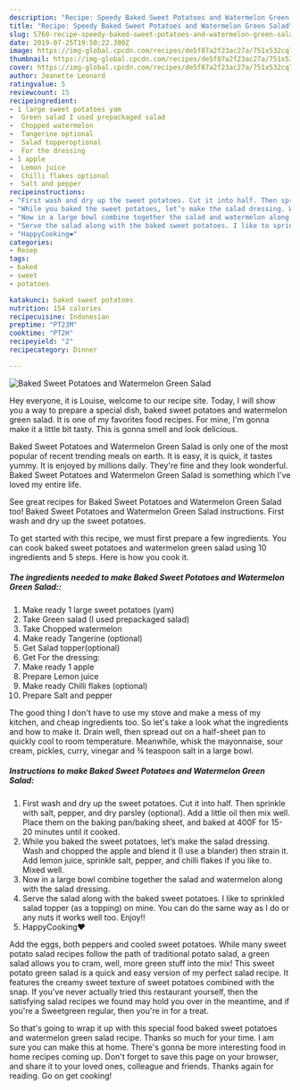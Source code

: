 ```yaml
---
description: "Recipe: Speedy Baked Sweet Potatoes and Watermelon Green Salad"
title: "Recipe: Speedy Baked Sweet Potatoes and Watermelon Green Salad"
slug: 5760-recipe-speedy-baked-sweet-potatoes-and-watermelon-green-salad
date: 2019-07-25T19:50:22.390Z
image: https://img-global.cpcdn.com/recipes/de5f87a2f23ac27a/751x532cq70/baked-sweet-potatoes-and-watermelon-green-salad-recipe-main-photo.jpg
thumbnail: https://img-global.cpcdn.com/recipes/de5f87a2f23ac27a/751x532cq70/baked-sweet-potatoes-and-watermelon-green-salad-recipe-main-photo.jpg
cover: https://img-global.cpcdn.com/recipes/de5f87a2f23ac27a/751x532cq70/baked-sweet-potatoes-and-watermelon-green-salad-recipe-main-photo.jpg
author: Jeanette Leonard
ratingvalue: 5
reviewcount: 15
recipeingredient:
- 1 large sweet potatoes yam
-  Green salad I used prepackaged salad
-  Chopped watermelon
-  Tangerine optional
-  Salad topperoptional
-  For the dressing
- 1 apple
-  Lemon juice
-  Chilli flakes optional
-  Salt and pepper
recipeinstructions:
- "First wash and dry up the sweet potatoes. Cut it into half. Then sprinkle with salt, pepper, and dry parsley (optional). Add a little oil then mix well. Place them on the baking pan/baking sheet, and baked at 400F for 15-20 minutes until it cooked."
- "While you baked the sweet potatoes, let’s make the salad dressing. Wash and chopped the apple and blend it (I use a blander) then strain it. Add lemon juice, sprinkle salt, pepper, and chilli flakes if you like to. Mixed well."
- "Now in a large bowl combine together the salad and watermelon along with the salad dressing."
- "Serve the salad along with the baked sweet potatoes. I like to sprinkled salad topper (as a topping) on mine. You can do the same way as I do or any nuts it works well too. Enjoy!!"
- "HappyCooking❤️"
categories:
- Resep
tags:
- baked
- sweet
- potatoes

katakunci: baked sweet potatoes
nutrition: 154 calories
recipecuisine: Indonesian
preptime: "PT23M"
cooktime: "PT2H"
recipeyield: "2"
recipecategory: Dinner

---
```



![Baked Sweet Potatoes and Watermelon Green Salad](https://img-global.cpcdn.com/recipes/de5f87a2f23ac27a/751x532cq70/baked-sweet-potatoes-and-watermelon-green-salad-recipe-main-photo.jpg)

Hey everyone, it is Louise, welcome to our recipe site. Today, I will show you a way to prepare a special dish, baked sweet potatoes and watermelon green salad. It is one of my favorites food recipes. For mine, I'm gonna make it a little bit tasty. This is gonna smell and look delicious.

Baked Sweet Potatoes and Watermelon Green Salad is only one of the most popular of recent trending meals on earth. It is easy, it is quick, it tastes yummy. It is enjoyed by millions daily. They're fine and they look wonderful. Baked Sweet Potatoes and Watermelon Green Salad is something which I've loved my entire life.

See great recipes for Baked Sweet Potatoes and Watermelon Green Salad too! Baked Sweet Potatoes and Watermelon Green Salad instructions. First wash and dry up the sweet potatoes.


To get started with this recipe, we must first prepare a few ingredients. You can cook baked sweet potatoes and watermelon green salad using 10 ingredients and 5 steps. Here is how you cook it.

##### The ingredients needed to make Baked Sweet Potatoes and Watermelon Green Salad::

1. Make ready 1 large sweet potatoes (yam)
1. Take  Green salad (I used prepackaged salad)
1. Take  Chopped watermelon
1. Make ready  Tangerine (optional)
1. Get  Salad topper(optional)
1. Get  For the dressing:
1. Make ready 1 apple
1. Prepare  Lemon juice
1. Make ready  Chilli flakes (optional)
1. Prepare  Salt and pepper


The good thing I don&#39;t have to use my stove and make a mess of my kitchen, and cheap ingredients too. So let&#39;s take a look what the ingredients and how to make it. Drain well, then spread out on a half-sheet pan to quickly cool to room temperature. Meanwhile, whisk the mayonnaise, sour cream, pickles, curry, vinegar and ¾ teaspoon salt in a large bowl. 

##### Instructions to make Baked Sweet Potatoes and Watermelon Green Salad:

1. First wash and dry up the sweet potatoes. Cut it into half. Then sprinkle with salt, pepper, and dry parsley (optional). Add a little oil then mix well. Place them on the baking pan/baking sheet, and baked at 400F for 15-20 minutes until it cooked.
1. While you baked the sweet potatoes, let’s make the salad dressing. Wash and chopped the apple and blend it (I use a blander) then strain it. Add lemon juice, sprinkle salt, pepper, and chilli flakes if you like to. Mixed well.
1. Now in a large bowl combine together the salad and watermelon along with the salad dressing.
1. Serve the salad along with the baked sweet potatoes. I like to sprinkled salad topper (as a topping) on mine. You can do the same way as I do or any nuts it works well too. Enjoy!!
1. HappyCooking❤️


Add the eggs, both peppers and cooled sweet potatoes. While many sweet potato salad recipes follow the path of traditional potato salad, a green salad allows you to cram, well, more green stuff into the mix! This sweet potato green salad is a quick and easy version of my perfect salad recipe. It features the creamy sweet texture of sweet potatoes combined with the snap. If you&#39;ve never actually tried this restaurant yourself, then the satisfying salad recipes we found may hold you over in the meantime, and if you&#39;re a Sweetgreen regular, then you&#39;re in for a treat. 

So that's going to wrap it up with this special food baked sweet potatoes and watermelon green salad recipe. Thanks so much for your time. I am sure you can make this at home. There's gonna be more interesting food in home recipes coming up. Don't forget to save this page on your browser, and share it to your loved ones, colleague and friends. Thanks again for reading. Go on get cooking!
